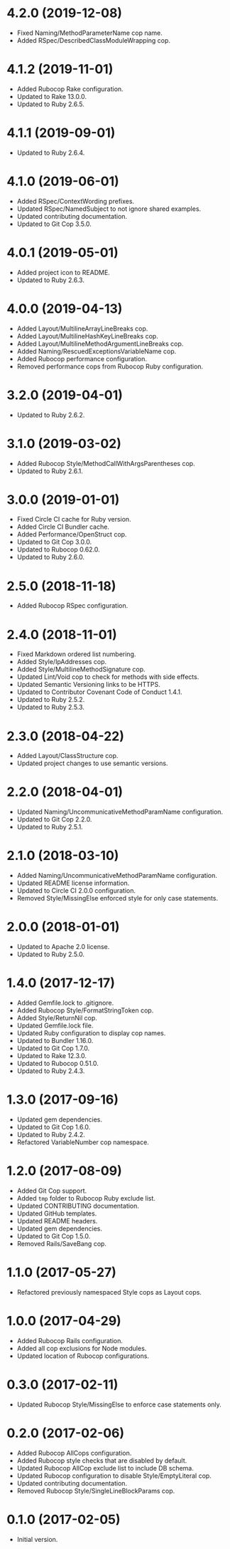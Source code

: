 # 4.2.0 (2019-12-08)

- Fixed Naming/MethodParameterName cop name.
- Added RSpec/DescribedClassModuleWrapping cop.

# 4.1.2 (2019-11-01)

- Added Rubocop Rake configuration.
- Updated to Rake 13.0.0.
- Updated to Ruby 2.6.5.

# 4.1.1 (2019-09-01)

- Updated to Ruby 2.6.4.

# 4.1.0 (2019-06-01)

- Added RSpec/ContextWording prefixes.
- Updated RSpec/NamedSubject to not ignore shared examples.
- Updated contributing documentation.
- Updated to Git Cop 3.5.0.

# 4.0.1 (2019-05-01)

- Added project icon to README.
- Updated to Ruby 2.6.3.

# 4.0.0 (2019-04-13)

- Added Layout/MultilineArrayLineBreaks cop.
- Added Layout/MultilineHashKeyLineBreaks cop.
- Added Layout/MultilineMethodArgumentLineBreaks cop.
- Added Naming/RescuedExceptionsVariableName cop.
- Added Rubocop performance configuration.
- Removed performance cops from Rubocop Ruby configuration.

# 3.2.0 (2019-04-01)

- Updated to Ruby 2.6.2.

# 3.1.0 (2019-03-02)

- Added Rubocop Style/MethodCallWithArgsParentheses cop.
- Updated to Ruby 2.6.1.

# 3.0.0 (2019-01-01)

- Fixed Circle CI cache for Ruby version.
- Added Circle CI Bundler cache.
- Added Performance/OpenStruct cop.
- Updated to Git Cop 3.0.0.
- Updated to Rubocop 0.62.0.
- Updated to Ruby 2.6.0.

# 2.5.0 (2018-11-18)

- Added Rubocop RSpec configuration.

# 2.4.0 (2018-11-01)

- Fixed Markdown ordered list numbering.
- Added Style/IpAddresses cop.
- Added Style/MultilineMethodSignature cop.
- Updated Lint/Void cop to check for methods with side effects.
- Updated Semantic Versioning links to be HTTPS.
- Updated to Contributor Covenant Code of Conduct 1.4.1.
- Updated to Ruby 2.5.2.
- Updated to Ruby 2.5.3.

# 2.3.0 (2018-04-22)

- Added Layout/ClassStructure cop.
- Updated project changes to use semantic versions.

# 2.2.0 (2018-04-01)

- Updated Naming/UncommunicativeMethodParamName configuration.
- Updated to Git Cop 2.2.0.
- Updated to Ruby 2.5.1.

# 2.1.0 (2018-03-10)

- Added Naming/UncommunicativeMethodParamName configuration.
- Updated README license information.
- Updated to Circle CI 2.0.0 configuration.
- Removed Style/MissingElse enforced style for only case statements.

# 2.0.0 (2018-01-01)

- Updated to Apache 2.0 license.
- Updated to Ruby 2.5.0.

# 1.4.0 (2017-12-17)

- Added Gemfile.lock to .gitignore.
- Added Rubocop Style/FormatStringToken cop.
- Added Style/ReturnNil cop.
- Updated Gemfile.lock file.
- Updated Ruby configuration to display cop names.
- Updated to Bundler 1.16.0.
- Updated to Git Cop 1.7.0.
- Updated to Rake 12.3.0.
- Updated to Rubocop 0.51.0.
- Updated to Ruby 2.4.3.

# 1.3.0 (2017-09-16)

- Updated gem dependencies.
- Updated to Git Cop 1.6.0.
- Updated to Ruby 2.4.2.
- Refactored VariableNumber cop namespace.

# 1.2.0 (2017-08-09)

- Added Git Cop support.
- Added `tmp` folder to Rubocop Ruby exclude list.
- Updated CONTRIBUTING documentation.
- Updated GitHub templates.
- Updated README headers.
- Updated gem dependencies.
- Updated to Git Cop 1.5.0.
- Removed Rails/SaveBang cop.

# 1.1.0 (2017-05-27)

- Refactored previously namespaced Style cops as Layout cops.

# 1.0.0 (2017-04-29)

- Added Rubocop Rails configuration.
- Added all cop exclusions for Node modules.
- Updated location of Rubocop configurations.

# 0.3.0 (2017-02-11)

- Updated Rubocop Style/MissingElse to enforce case statements only.

# 0.2.0 (2017-02-06)

- Added Rubocop AllCops configuration.
- Added Rubocop style checks that are disabled by default.
- Updated Rubocop AllCop exclude list to include DB schema.
- Updated Rubocop configuration to disable Style/EmptyLiteral cop.
- Updated contributing documentation.
- Removed Rubocop Style/SingleLineBlockParams cop.

# 0.1.0 (2017-02-05)

- Initial version.
